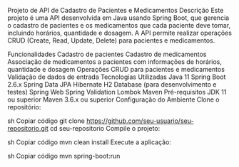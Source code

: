 Projeto de API de Cadastro de Pacientes e Medicamentos
Descrição
Este projeto é uma API desenvolvida em Java usando Spring Boot, que gerencia o cadastro de pacientes e os medicamentos que cada paciente deve tomar, incluindo horários, quantidade e dosagem. A API permite realizar operações CRUD (Create, Read, Update, Delete) para pacientes e medicamentos.

Funcionalidades
Cadastro de pacientes
Cadastro de medicamentos
Associação de medicamentos a pacientes com informações de horários, quantidade e dosagem
Operações CRUD para pacientes e medicamentos
Validação de dados de entrada
Tecnologias Utilizadas
Java 11
Spring Boot 2.6.x
Spring Data JPA
Hibernate
H2 Database (para desenvolvimento e testes)
Spring Web
Spring Validation
Lombok
Maven
Pré-requisitos
JDK 11 ou superior
Maven 3.6.x ou superior
Configuração do Ambiente
Clone o repositório:

sh
Copiar código
git clone https://github.com/seu-usuario/seu-repositorio.git
cd seu-repositorio
Compile o projeto:

sh
Copiar código
mvn clean install
Execute a aplicação:

sh
Copiar código
mvn spring-boot:run
